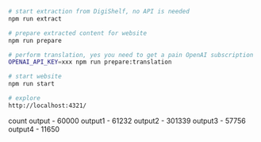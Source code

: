 



```bash
# start extraction from DigiShelf, no API is needed
npm run extract

# prepare extracted content for website
npm run prepare

# perform translation, yes you need to get a pain OpenAI subscription
OPENAI_API_KEY=xxx npm run prepare:translation

# start website
npm run start

# explore
http://localhost:4321/

```










count
output - 60000
output1 - 61232
output2 - 301339
output3 - 57756
output4 - 11650